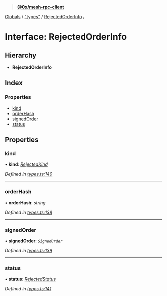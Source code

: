 > **[@0x/mesh-rpc-client](../README.md)**

[Globals](../globals.md) / ["types"](../modules/_types_.md) / [RejectedOrderInfo](_types_.rejectedorderinfo.md) /

# Interface: RejectedOrderInfo

## Hierarchy

* **RejectedOrderInfo**

## Index

### Properties

* [kind](_types_.rejectedorderinfo.md#kind)
* [orderHash](_types_.rejectedorderinfo.md#orderhash)
* [signedOrder](_types_.rejectedorderinfo.md#signedorder)
* [status](_types_.rejectedorderinfo.md#status)

## Properties

###  kind

• **kind**: *[RejectedKind](../enums/_types_.rejectedkind.md)*

*Defined in [types.ts:140](https://github.com/0xProject/0x-mesh/blob/32339c4/rpc/clients/typescript/src/types.ts#L140)*

___

###  orderHash

• **orderHash**: *string*

*Defined in [types.ts:138](https://github.com/0xProject/0x-mesh/blob/32339c4/rpc/clients/typescript/src/types.ts#L138)*

___

###  signedOrder

• **signedOrder**: *`SignedOrder`*

*Defined in [types.ts:139](https://github.com/0xProject/0x-mesh/blob/32339c4/rpc/clients/typescript/src/types.ts#L139)*

___

###  status

• **status**: *[RejectedStatus](_types_.rejectedstatus.md)*

*Defined in [types.ts:141](https://github.com/0xProject/0x-mesh/blob/32339c4/rpc/clients/typescript/src/types.ts#L141)*